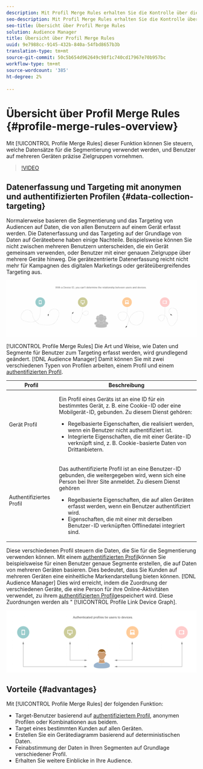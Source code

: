 ```yaml
---
description: Mit Profil Merge Rules erhalten Sie die Kontrolle über die für die Segmentierung verwendeten Datensätze und können eine Zielgruppe auf mehreren Geräten durchführen.
seo-description: Mit Profil Merge Rules erhalten Sie die Kontrolle über die für die Segmentierung verwendeten Datensätze und können eine Zielgruppe auf mehreren Geräten durchführen.
seo-title: Übersicht über Profil Merge Rules
solution: Audience Manager
title: Übersicht über Profil Merge Rules
uuid: 9e7988cc-9145-432b-840a-54fbd8657b3b
translation-type: tm+mt
source-git-commit: 50c5b654d962649c98f1c740cd17967e70b957bc
workflow-type: tm+mt
source-wordcount: '385'
ht-degree: 2%

---
```



# Übersicht über Profil Merge Rules {#profile-merge-rules-overview}

Mit [!UICONTROL Profile Merge Rules] dieser Funktion können Sie steuern, welche Datensätze für die Segmentierung verwendet werden, und Benutzer auf mehreren Geräten präzise Zielgruppen vornehmen.

>[!VIDEO](https://video.tv.adobe.com/v/28974)

## Datenerfassung und Targeting mit anonymen und authentifizierten Profilen {#data-collection-targeting}

Normalerweise basieren die Segmentierung und das Targeting von Audiencen auf Daten, die von allen Benutzern auf einem Gerät erfasst werden. Die Datenerfassung und das Targeting auf der Grundlage von Daten auf Geräteebene haben einige Nachteile. Beispielsweise können Sie nicht zwischen mehreren Benutzern unterscheiden, die ein Gerät gemeinsam verwenden, oder Benutzer mit einer genauen Zielgruppe über mehrere Geräte hinweg. Die gerätezentrierte Datenerfassung reicht nicht mehr für Kampagnen des digitalen Marketings oder geräteübergreifendes Targeting aus.

![](assets/unauthenticated2.png)

[!UICONTROL Profile Merge Rules] Die Art und Weise, wie Daten und Segmente für Benutzer zum Targeting erfasst werden, wird grundlegend geändert. [!DNL Audience Manager] Damit können Sie mit zwei verschiedenen Typen von Profilen arbeiten, einem Profil und einem [authentifizierten Profil](../../reference/visitor-authentication-states.md).

<table id="table_CE98C0E32A964B27804736A896233869"> 
 <thead> 
  <tr> 
   <th colname="col1" class="entry"> Profil </th> 
   <th colname="col2" class="entry"> Beschreibung </th> 
  </tr> 
 </thead>
 <tbody> 
  <tr> 
   <td colname="col1"> Gerät Profil </td> 
   <td colname="col2"> <p>Ein Profil eines Geräts ist an eine ID für ein bestimmtes Gerät, z. B. eine Cookie-ID oder eine Mobilgerät-ID, gebunden. Zu diesem Dienst gehören: </p> <p>
     <ul id="ul_0420875DE65E44FFAC76E0DD205CFEC4"> 
      <li id="li_044AD85C644A41FB8EF48164BAC0CE34">Regelbasierte Eigenschaften, die realisiert werden, wenn ein Benutzer nicht authentifiziert ist. </li> 
      <li id="li_984D9790A6984139AFCFC2DFE4DF1BFC">Integrierte Eigenschaften, die mit einer Geräte-ID verknüpft sind, z. B. Cookie-basierte Daten von Drittanbietern. </li>
     </ul> </p> </td>
  </tr>
  <tr> 
   <td colname="col1"> Authentifiziertes Profil </td> 
   <td colname="col2"> <p>Das authentifizierte Profil ist an eine Benutzer-ID gebunden, die weitergegeben wird, wenn sich eine Person bei Ihrer Site anmeldet. Zu diesem Dienst gehören </p>
    <ul id="ul_18319CAA875148DBAE095134D42637B3"> 
     <li id="li_E24BD33E049849E5A594B0750F530475">Regelbasierte Eigenschaften, die auf allen Geräten erfasst werden, wenn ein Benutzer authentifiziert wird. </li>
     <li id="li_531AC9E0EC9D45108457FEC8E8D4E66C">Eigenschaften, die mit einer mit derselben Benutzer-ID verknüpften Offlinedatei integriert sind. </li>
    </ul> </td>
  </tr>
 </tbody>
</table>

Diese verschiedenen Profil steuern die Daten, die Sie für die Segmentierung verwenden können. Mit einem [authentifizierten Profil](../../reference/visitor-authentication-states.md)können Sie beispielsweise für einen Benutzer genaue Segmente erstellen, die auf Daten von mehreren Geräten basieren. Dies bedeutet, dass Sie Kunden auf mehreren Geräten eine einheitliche Markendarstellung bieten können. [!DNL Audience Manager] Dies wird erreicht, indem die Zuordnung der verschiedenen Geräte, die eine Person für ihre Online-Aktivitäten verwendet, zu ihrem [authentifizierten Profil](../../reference/visitor-authentication-states.md)gespeichert wird. Diese Zuordnungen werden als &quot; [!UICONTROL Profile Link Device Graph].

![](assets/authenticated2.png)

## Vorteile {#advantages}

Mit [!UICONTROL Profile Merge Rules] der folgenden Funktion:

* Target-Benutzer basierend auf [authentifiziertem Profil](../../reference/visitor-authentication-states.md), anonymen Profilen oder Kombinationen aus beidem.
* Target eines bestimmten Kunden auf allen Geräten.
* Erstellen Sie ein Gerätediagramm basierend auf deterministischen Daten.
* Feinabstimmung der Daten in Ihren Segmenten auf Grundlage verschiedener Profil.
* Erhalten Sie weitere Einblicke in Ihre Audience.
